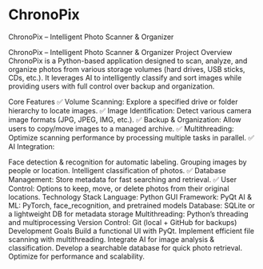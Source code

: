 # ChronoPix
ChronoPix – Intelligent Photo Scanner &amp; Organizer

ChronoPix – Intelligent Photo Scanner & Organizer
Project Overview
ChronoPix is a Python-based application designed to scan, analyze, and organize photos from various storage volumes (hard drives, USB sticks, CDs, etc.). It leverages AI to intelligently classify and sort images while providing users with full control over backup and organization.

Core Features
✅ Volume Scanning: Explore a specified drive or folder hierarchy to locate images.
✅ Image Identification: Detect various camera image formats (JPG, JPEG, IMG, etc.).
✅ Backup & Organization: Allow users to copy/move images to a managed archive.
✅ Multithreading: Optimize scanning performance by processing multiple tasks in parallel.
✅ AI Integration:

Face detection & recognition for automatic labeling.
Grouping images by people or location.
Intelligent classification of photos.
✅ Database Management: Store metadata for fast searching and retrieval.
✅ User Control: Options to keep, move, or delete photos from their original locations.
Technology Stack
Language: Python
GUI Framework: PyQt
AI & ML: PyTorch, face_recognition, and pretrained models
Database: SQLite or a lightweight DB for metadata storage
Multithreading: Python’s threading and multiprocessing
Version Control: Git (local + GitHub for backups)
Development Goals
Build a functional UI with PyQt.
Implement efficient file scanning with multithreading.
Integrate AI for image analysis & classification.
Develop a searchable database for quick photo retrieval.
Optimize for performance and scalability.
